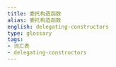 ```yaml
---
title: 委托构造函数
alias: 委托构造函数
english: delegating-constructors
type: glossary
tags:
- 词汇表
- delegating-constructors
---
```


